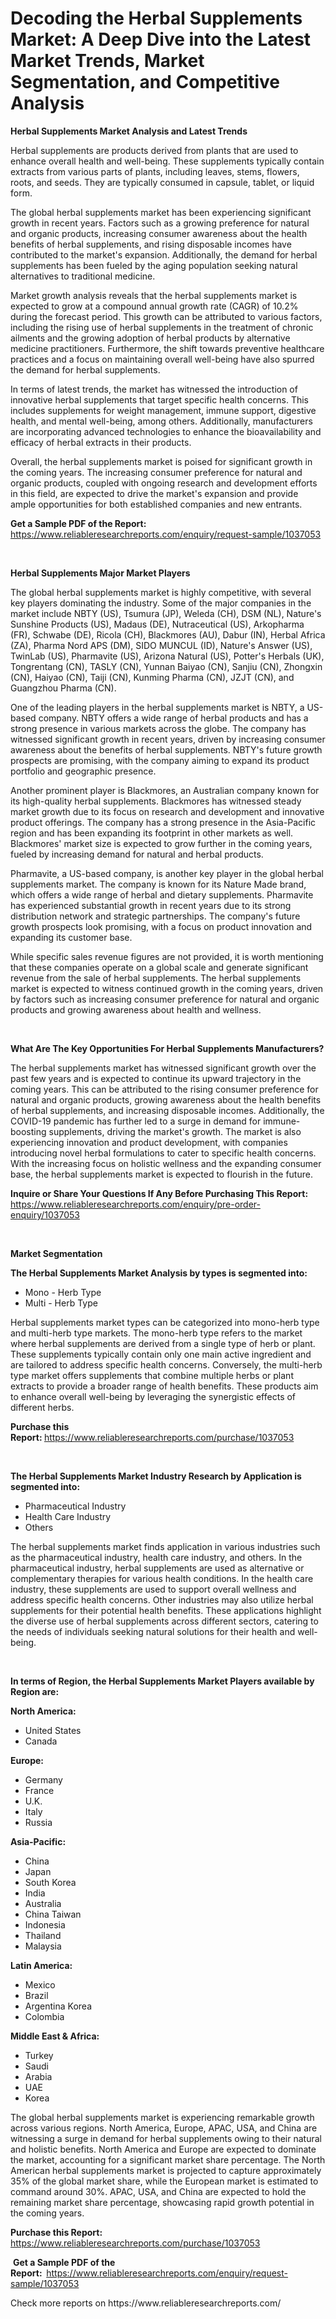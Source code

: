 <p><h1>Decoding the Herbal Supplements Market: A Deep Dive into the Latest Market Trends, Market Segmentation, and Competitive Analysis</h1></p><p><strong>Herbal Supplements Market Analysis and Latest Trends</strong></p>
<p><p>Herbal supplements are products derived from plants that are used to enhance overall health and well-being. These supplements typically contain extracts from various parts of plants, including leaves, stems, flowers, roots, and seeds. They are typically consumed in capsule, tablet, or liquid form.</p><p>The global herbal supplements market has been experiencing significant growth in recent years. Factors such as a growing preference for natural and organic products, increasing consumer awareness about the health benefits of herbal supplements, and rising disposable incomes have contributed to the market's expansion. Additionally, the demand for herbal supplements has been fueled by the aging population seeking natural alternatives to traditional medicine.</p><p>Market growth analysis reveals that the herbal supplements market is expected to grow at a compound annual growth rate (CAGR) of 10.2% during the forecast period. This growth can be attributed to various factors, including the rising use of herbal supplements in the treatment of chronic ailments and the growing adoption of herbal products by alternative medicine practitioners. Furthermore, the shift towards preventive healthcare practices and a focus on maintaining overall well-being have also spurred the demand for herbal supplements.</p><p>In terms of latest trends, the market has witnessed the introduction of innovative herbal supplements that target specific health concerns. This includes supplements for weight management, immune support, digestive health, and mental well-being, among others. Additionally, manufacturers are incorporating advanced technologies to enhance the bioavailability and efficacy of herbal extracts in their products.</p><p>Overall, the herbal supplements market is poised for significant growth in the coming years. The increasing consumer preference for natural and organic products, coupled with ongoing research and development efforts in this field, are expected to drive the market's expansion and provide ample opportunities for both established companies and new entrants.</p></p>
<p><strong>Get a Sample PDF of the Report:&nbsp;</strong> <a href="https://www.reliableresearchreports.com/enquiry/request-sample/1037053">https://www.reliableresearchreports.com/enquiry/request-sample/1037053</a></p>
<p>&nbsp;</p>
<p><strong>Herbal Supplements Major Market Players</strong></p>
<p><p>The global herbal supplements market is highly competitive, with several key players dominating the industry. Some of the major companies in the market include NBTY (US), Tsumura (JP), Weleda (CH), DSM (NL), Nature's Sunshine Products (US), Madaus (DE), Nutraceutical (US), Arkopharma (FR), Schwabe (DE), Ricola (CH), Blackmores (AU), Dabur (IN), Herbal Africa (ZA), Pharma Nord APS (DM), SIDO MUNCUL (ID), Nature's Answer (US), TwinLab (US), Pharmavite (US), Arizona Natural (US), Potter's Herbals (UK), Tongrentang (CN), TASLY (CN), Yunnan Baiyao (CN), Sanjiu (CN), Zhongxin (CN), Haiyao (CN), Taiji (CN), Kunming Pharma (CN), JZJT (CN), and Guangzhou Pharma (CN).</p><p>One of the leading players in the herbal supplements market is NBTY, a US-based company. NBTY offers a wide range of herbal products and has a strong presence in various markets across the globe. The company has witnessed significant growth in recent years, driven by increasing consumer awareness about the benefits of herbal supplements. NBTY's future growth prospects are promising, with the company aiming to expand its product portfolio and geographic presence.</p><p>Another prominent player is Blackmores, an Australian company known for its high-quality herbal supplements. Blackmores has witnessed steady market growth due to its focus on research and development and innovative product offerings. The company has a strong presence in the Asia-Pacific region and has been expanding its footprint in other markets as well. Blackmores' market size is expected to grow further in the coming years, fueled by increasing demand for natural and herbal products.</p><p>Pharmavite, a US-based company, is another key player in the global herbal supplements market. The company is known for its Nature Made brand, which offers a wide range of herbal and dietary supplements. Pharmavite has experienced substantial growth in recent years due to its strong distribution network and strategic partnerships. The company's future growth prospects look promising, with a focus on product innovation and expanding its customer base.</p><p>While specific sales revenue figures are not provided, it is worth mentioning that these companies operate on a global scale and generate significant revenue from the sale of herbal supplements. The herbal supplements market is expected to witness continued growth in the coming years, driven by factors such as increasing consumer preference for natural and organic products and growing awareness about health and wellness.</p></p>
<p>&nbsp;</p>
<p><strong>What Are The Key Opportunities For Herbal Supplements Manufacturers?</strong></p>
<p><p>The herbal supplements market has witnessed significant growth over the past few years and is expected to continue its upward trajectory in the coming years. This can be attributed to the rising consumer preference for natural and organic products, growing awareness about the health benefits of herbal supplements, and increasing disposable incomes. Additionally, the COVID-19 pandemic has further led to a surge in demand for immune-boosting supplements, driving the market's growth. The market is also experiencing innovation and product development, with companies introducing novel herbal formulations to cater to specific health concerns. With the increasing focus on holistic wellness and the expanding consumer base, the herbal supplements market is expected to flourish in the future.</p></p>
<p><strong>Inquire or Share Your Questions If Any Before Purchasing This Report:</strong> <a href="https://www.reliableresearchreports.com/enquiry/pre-order-enquiry/1037053">https://www.reliableresearchreports.com/enquiry/pre-order-enquiry/1037053</a></p>
<p>&nbsp;</p>
<p><strong>Market Segmentation</strong></p>
<p><strong>The Herbal Supplements Market Analysis by types is segmented into:</strong></p>
<p><ul><li>Mono - Herb Type</li><li>Multi - Herb Type</li></ul></p>
<p><p>Herbal supplements market types can be categorized into mono-herb type and multi-herb type markets. The mono-herb type refers to the market where herbal supplements are derived from a single type of herb or plant. These supplements typically contain only one main active ingredient and are tailored to address specific health concerns. Conversely, the multi-herb type market offers supplements that combine multiple herbs or plant extracts to provide a broader range of health benefits. These products aim to enhance overall well-being by leveraging the synergistic effects of different herbs.</p></p>
<p><strong>Purchase this Report:&nbsp;</strong><a href="https://www.reliableresearchreports.com/purchase/1037053">https://www.reliableresearchreports.com/purchase/1037053</a></p>
<p>&nbsp;</p>
<p><strong>The Herbal Supplements Market Industry Research by Application is segmented into:</strong></p>
<p><ul><li>Pharmaceutical Industry</li><li>Health Care Industry</li><li>Others</li></ul></p>
<p><p>The herbal supplements market finds application in various industries such as the pharmaceutical industry, health care industry, and others. In the pharmaceutical industry, herbal supplements are used as alternative or complementary therapies for various health conditions. In the health care industry, these supplements are used to support overall wellness and address specific health concerns. Other industries may also utilize herbal supplements for their potential health benefits. These applications highlight the diverse use of herbal supplements across different sectors, catering to the needs of individuals seeking natural solutions for their health and well-being.</p></p>
<p>&nbsp;</p>
<p><strong>In terms of Region, the Herbal Supplements Market Players available by Region are:</strong></p>
<p>
    <p> <strong> North America: </strong>
        <ul>
            <li>United States</li>
            <li>Canada</li>
        </ul>
        </p> 
    <p> <strong> Europe: </strong>
        <ul>
            <li>Germany</li>
            <li>France</li>
            <li>U.K.</li>
            <li>Italy</li>
            <li>Russia</li>
        </ul>
        </p> 
    <p> <strong> Asia-Pacific: </strong>
        <ul>
            <li>China</li>
            <li>Japan</li>
            <li>South Korea</li>
            <li>India</li>
            <li>Australia</li>
            <li>China Taiwan</li>
            <li>Indonesia</li>
            <li>Thailand</li>
            <li>Malaysia</li>
        </ul>
        </p> 
    <p> <strong> Latin America: </strong>
        <ul>
            <li>Mexico</li>
            <li>Brazil</li>
            <li>Argentina Korea</li>
            <li>Colombia</li>
        </ul>
        </p> 
    <p> <strong> Middle East & Africa: </strong>
        <ul>
            <li>Turkey</li>
            <li>Saudi</li>
            <li>Arabia</li>
            <li>UAE</li>
            <li>Korea</li>
        </ul>
    </p>
    </p>
<p><p>The global herbal supplements market is experiencing remarkable growth across various regions. North America, Europe, APAC, USA, and China are witnessing a surge in demand for herbal supplements owing to their natural and holistic benefits. North America and Europe are expected to dominate the market, accounting for a significant market share percentage. The North American herbal supplements market is projected to capture approximately 35% of the global market share, while the European market is estimated to command around 30%. APAC, USA, and China are expected to hold the remaining market share percentage, showcasing rapid growth potential in the coming years.</p></p>
<p><strong>Purchase this Report: </strong><a href="https://www.reliableresearchreports.com/purchase/1037053">https://www.reliableresearchreports.com/purchase/1037053</a></p>
<p>&nbsp;<strong>Get a Sample PDF of the Report:&nbsp;&nbsp;</strong><a href="https://www.reliableresearchreports.com/enquiry/request-sample/1037053">https://www.reliableresearchreports.com/enquiry/request-sample/1037053</a></p>
<p><strong></strong></p>
<p>Check more reports on https://www.reliableresearchreports.com/</p>